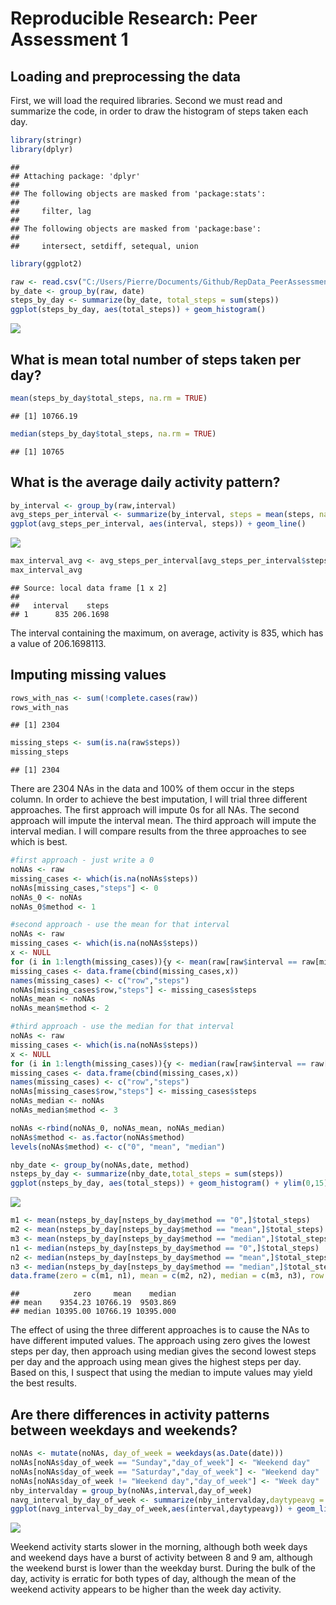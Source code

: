 # Reproducible Research: Peer Assessment 1


## Loading and preprocessing the data
First, we will load the required libraries.  Second we must read and summarize the code, in order to draw the histogram of steps taken each day.

```r
library(stringr)
library(dplyr)
```

```
## 
## Attaching package: 'dplyr'
## 
## The following objects are masked from 'package:stats':
## 
##     filter, lag
## 
## The following objects are masked from 'package:base':
## 
##     intersect, setdiff, setequal, union
```

```r
library(ggplot2)
```


```r
raw <- read.csv("C:/Users/Pierre/Documents/Github/RepData_PeerAssessment1/activity/activity.csv")
by_date <- group_by(raw, date)
steps_by_day <- summarize(by_date, total_steps = sum(steps))
ggplot(steps_by_day, aes(total_steps)) + geom_histogram()
```

![](PA1_template_files/figure-html/unnamed-chunk-2-1.png) 


## What is mean total number of steps taken per day?

```r
mean(steps_by_day$total_steps, na.rm = TRUE)
```

```
## [1] 10766.19
```

```r
median(steps_by_day$total_steps, na.rm = TRUE)
```

```
## [1] 10765
```


## What is the average daily activity pattern?

```r
by_interval <- group_by(raw,interval)
avg_steps_per_interval <- summarize(by_interval, steps = mean(steps, na.rm = TRUE))
ggplot(avg_steps_per_interval, aes(interval, steps)) + geom_line()
```

![](PA1_template_files/figure-html/unnamed-chunk-4-1.png) 

```r
max_interval_avg <- avg_steps_per_interval[avg_steps_per_interval$steps == max(avg_steps_per_interval$steps),]
max_interval_avg
```

```
## Source: local data frame [1 x 2]
## 
##   interval    steps
## 1      835 206.1698
```
The interval containing the maximum, on average, activity is 835, which has a value of 206.1698113.

## Imputing missing values

```r
rows_with_nas <- sum(!complete.cases(raw))
rows_with_nas
```

```
## [1] 2304
```

```r
missing_steps <- sum(is.na(raw$steps))
missing_steps
```

```
## [1] 2304
```
There are 2304 NAs in the data and 100% of them occur in the steps column.   In order to achieve the best imputation, I will trial three different approaches.   The first approach will impute 0s for all NAs.   The second approach will impute the interval mean.   The third approach will impute the interval median.   I will compare results from the three approaches to see which is best.


```r
#first approach - just write a 0
noNAs <- raw
missing_cases <- which(is.na(noNAs$steps))
noNAs[missing_cases,"steps"] <- 0
noNAs_0 <- noNAs
noNAs_0$method <- 1

#second approach - use the mean for that interval
noNAs <- raw
missing_cases <- which(is.na(noNAs$steps))
x <- NULL
for (i in 1:length(missing_cases)){y <- mean(raw[raw$interval == raw[missing_cases[i],"interval"], "steps"], na.rm = TRUE); x <- c(x,y)}
missing_cases <- data.frame(cbind(missing_cases,x))
names(missing_cases) <- c("row","steps")
noNAs[missing_cases$row,"steps"] <- missing_cases$steps
noNAs_mean <- noNAs
noNAs_mean$method <- 2

#third approach - use the median for that interval
noNAs <- raw
missing_cases <- which(is.na(noNAs$steps))
x <- NULL
for (i in 1:length(missing_cases)){y <- median(raw[raw$interval == raw[missing_cases[i],"interval"], "steps"], na.rm = TRUE); x <- c(x,y)}
missing_cases <- data.frame(cbind(missing_cases,x))
names(missing_cases) <- c("row","steps")
noNAs[missing_cases$row,"steps"] <- missing_cases$steps
noNAs_median <- noNAs
noNAs_median$method <- 3

noNAs <-rbind(noNAs_0, noNAs_mean, noNAs_median)
noNAs$method <- as.factor(noNAs$method)
levels(noNAs$method) <- c("0", "mean", "median")

nby_date <- group_by(noNAs,date, method)
nsteps_by_day <- summarize(nby_date,total_steps = sum(steps))
ggplot(nsteps_by_day, aes(total_steps)) + geom_histogram() + ylim(0,15) + facet_grid(method~.)
```

![](PA1_template_files/figure-html/unnamed-chunk-6-1.png) 

```r
m1 <- mean(nsteps_by_day[nsteps_by_day$method == "0",]$total_steps)
m2 <- mean(nsteps_by_day[nsteps_by_day$method == "mean",]$total_steps)
m3 <- mean(nsteps_by_day[nsteps_by_day$method == "median",]$total_steps)
n1 <- median(nsteps_by_day[nsteps_by_day$method == "0",]$total_steps)
n2 <- median(nsteps_by_day[nsteps_by_day$method == "mean",]$total_steps)
n3 <- median(nsteps_by_day[nsteps_by_day$method == "median",]$total_steps)
data.frame(zero = c(m1, n1), mean = c(m2, n2), median = c(m3, n3), row.names = c("mean", "median"))
```

```
##            zero     mean    median
## mean    9354.23 10766.19  9503.869
## median 10395.00 10766.19 10395.000
```

The effect of using the three different approaches is to cause the NAs to have different imputed values.   The approach using zero gives the lowest steps per day, then approach using median gives the second lowest steps per day and the approach using mean gives the highest steps per day.   Based on this, I suspect that using the median to impute values may yield the best results.

## Are there differences in activity patterns between weekdays and weekends?


```r
noNAs <- mutate(noNAs, day_of_week = weekdays(as.Date(date)))
noNAs[noNAs$day_of_week == "Sunday","day_of_week"] <- "Weekend day"
noNAs[noNAs$day_of_week == "Saturday","day_of_week"] <- "Weekend day"
noNAs[noNAs$day_of_week != "Weekend day","day_of_week"] <- "Week day"
nby_intervalday = group_by(noNAs,interval,day_of_week)
navg_interval_by_day_of_week <- summarize(nby_intervalday,daytypeavg = mean(steps))
ggplot(navg_interval_by_day_of_week,aes(interval,daytypeavg)) + geom_line() + facet_wrap(~ day_of_week, nrow = 2)
```

![](PA1_template_files/figure-html/unnamed-chunk-7-1.png) 

Weekend activity starts slower in the morning, although both week days and weekend days have a burst of activity between 8 and 9 am, although the weekend burst is lower than the weekday burst.   During the bulk of the day, activity is erratic for both types of day, although the mean of the weekend activity appears to be higher than the week day activity.

